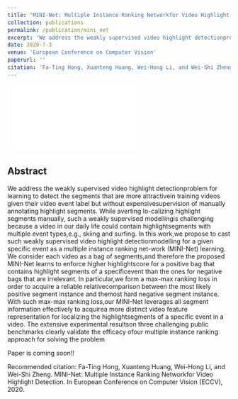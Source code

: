 ```yaml
---
title: "MINI-Net: Multiple Instance Ranking Networkfor Video Highlight Detection"
collection: publications
permalink: /publication/mini_net
excerpt: 'We address the weakly supervised video highlight detectionproblem for learning to detect the segments that are more attractivein training videos given their video event label but without expensivesupervision of manually annotating highlight segments.'
date: 2020-7-3
venue: 'European Conference on Computer Vision'
paperurl: ''
citation: 'Fa-Ting Hong, Xuanteng Huang, Wei-Hong Li, and Wei-Shi Zheng. MINI-Net: Multiple Instance Ranking Networkfor Video Highlight Detection. In European Conference on Computer Vision (ECCV), 2020.‘
---
```

<!-- <img src='/Projects/Learning-to-Rank/1842-framework.jpg'> -->
![avatar](/Projects/MINI-NET/1880-framework.pdf)
## Abstract
We address the weakly supervised video highlight detectionproblem for learning to detect the segments that are more attractivein training videos given their video event label but without expensivesupervision of manually annotating highlight segments. While averting lo-calizing highlight segments manually, such a weakly supervised modellingis challenging because a video in our daily life could contain highlightsegments with multiple event types,e.g., skiing and surfing. In this work,we  propose  to  cast  such  weakly  supervised  video  highlight  detectionmodelling for a given specific event as a multiple instance ranking net-work (MINI-Net) learning. We consider each video as a bag of segments,and therefore the proposed MINI-Net learns to enforce higher highlightscore for a positive bag that contains highlight segments of a specificevent than the ones for negative bags that are irrelevant. In particular,we form a max-max ranking loss in order to acquire a reliable relativecomparison between the most likely positive segment instance and themost hard negative segment instance. With such max-max ranking loss,our MINI-Net leverages all segment information effectively to acquirea more distinct video feature representation for localizing the highlightsegments of a specific event in a video. The extensive experimental resultson three challenging public benchmarks clearly validate the efficacy ofour multiple instance ranking approach for solving the problem

Paper is coming soon!!
<!-- [Download paper here](https://arxiv.org/abs/2004.07568) [[Poster]](https://harlanhong.github.io/Projects/Learning-to-Rank/1842-poster.pdf)  
 -->
Recommended citation: Fa-Ting Hong, Xuanteng Huang, Wei-Hong Li, and Wei-Shi Zheng. MINI-Net: Multiple Instance Ranking Networkfor Video Highlight Detection. In European Conference on Computer Vision (ECCV), 2020.